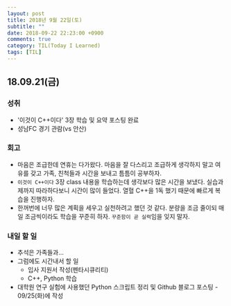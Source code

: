 ```yaml
---
layout: post
title: 2018년 9월 22일(토)
subtitle: ""
date: 2018-09-22 22:23:00 +0900
comments: true
category: TIL(Today I Learned)
tags: [TIL]
---
```


## 18.09.21(금)
### 성취
  - '이것이 C++이다' 3장 학습 및 요약 포스팅 완료
  - 성남FC 경기 관람(vs 안산)

### 회고
  - 마음은 조급한데 연휴는 다가왔다. 마음을 잘 다스리고 조급하게 생각하지 말고 여유를 갖고 가족, 친척들과 시간을 보내고 틈틈이 공부하자.
  - `이것이 C++이다` 3장 class 내용을 학습하는데 생각보다 많은 시간을 보냈다. 실습과제까지 따라하다보니 시간이 많이 들었다. 열혈 C++을 1독 했기 때문에 빠르게 복습을 진행하자.
  - 한꺼번에 너무 많은 계획을 세우고 실천하려고 했던 것 같다. 분량을 조금 줄이되 매일 조금씩이라도 학습을 꾸준히 하자. `꾸준함이 곧 실력`임을 잊지 말자.

### 내일 할 일
  - 추석은 가족들과...
  - 그럼에도 시간내서 할 일
    - 입사 지원서 작성(펜타시큐리티)
    - C++, Python 학습
  - 대학원 연구 실험에 사용했던 Python 스크립트 정리 및 Github 블로그 포스팅 - 09/25(화)에 작성
